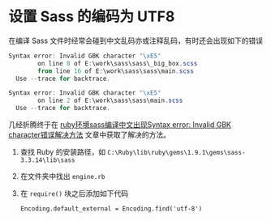 设置 Sass 的编码为 UTF8
=======================

在编译 Sass 文件时经常会碰到中文乱码亦或注释乱码，有时还会出现如下的错误

```powershell
Syntax error: Invalid GBK character "\xE5"
        on line 8 of E:\work\sass\sass\_big_box.scss
        from line 16 of E:\work\sass\sass\main.scss
  Use --trace for backtrace.

Syntax error: Invalid GBK character "\xE5"
        on line 2 of E:\work\sass\sass\main.scss
  Use --trace for backtrace.
```

几经折腾终于在 [ruby环境sass编译中文出现Syntax error: Invalid GBK character错误解决方法](http://www.cnblogs.com/zhidong123/p/3902270.html) 文章中获取了解决的方法。

 1. 查找 Ruby 的安装路径，如 `C:\Ruby\lib\ruby\gems\1.9.1\gems\sass-3.3.14\lib\sass`
 2. 在文件夹中找出 `engine.rb`
 3. 在 `require()` 块之后添加如下代码

    ```
    Encoding.default_external = Encoding.find('utf-8')
    ```
